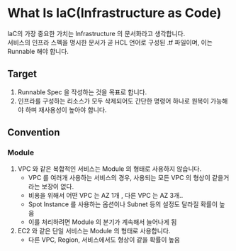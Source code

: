 
# What Is IaC(Infrastructure as Code)

IaC의 가장 중요한 가치는 Infrastructure 의 문서화라고 생각합니다.  
서비스의 인프라 스펙을 명시한 문서가 곧 HCL 언어로 구성된 .tf 파일이며, 이는 Runnable 해야 합니다.

## Target 

1. Runnable Spec 을 작성하는 것을 목표로 합니다. 
2. 인프라를 구성하는 리소스가 모두 삭제되어도 간단한 명령어 하나로 원복이 가능해야 하며 재사용성이 높아야 합니다.

## Convention 

### Module
  
1. VPC 와 같은 복합적인 서비스는 Module 의 형태로 사용하지 않습니다.
    - VPC 를 여러개 사용하는 서비스의 경우, 사용되는 모든 VPC 의 형상이 같을거라는 보장이 없다.
    - 비용을 위해서 어떤 VPC 는 AZ 1개 , 다른 VPC 는 AZ 3개..  
    - Spot Instance 를 사용하는 옵션이나 Subnet 등의 설정도 달라질 확률이 높음
    - 이를 처리하려면 Module 의 분기가 계속해서 늘어나게 됨 
2. EC2 와 같은 단일 서비스는 Module 의 형태로 사용합니다.
    - 다른 VPC, Region, 서비스에서도 형상이 같을 확률이 높음 


